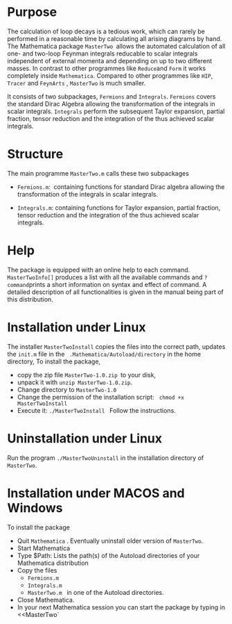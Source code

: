 
# Purpose

The calculation of loop decays is a tedious work, which can rarely be performed in a reasonable time by calculating all arising diagrams by hand.
The Mathematica package `MasterTwo `allows the automated  calculation of  all one- and two-loop Feynman integrals reducable to scalar integrals independent of external momenta and depending on up to two different masses. In contrast to other programmes like `Reduce`and `Form` it works completely inside `Mathematica`. Compared to other programmes like `HIP`, `Tracer` and `FeynArts` , `MasterTwo` is
much smaller.

It consists of two subpackages, `Fermions` and `Integrals`.  `Fermions` covers the standard Dirac Algebra allowing the transformation of the integrals in scalar integrals. `Integrals` perform the subsequent Taylor expansion, partial fraction, tensor reduction and the integration of the thus achieved scalar integrals.


# Structure
The main programme  `MasterTwo.m` calls these two subpackages

* `Fermions.m`:  containing functions for standard Dirac algebra  allowing the transformation of the integrals in scalar integrals.

* `Integrals.m`: containing functions for  Taylor expansion, partial fraction, tensor reduction and the integration of the thus achieved scalar integrals.

# Help

The package is equipped with an online help to each command.
`MasterTwoInfo[]` produces a list with all the available
commands and `
?command `prints a short information on syntax and effect of command. A detailed description of all functionalities is given in the manual being part of this distribution.

# Installation under Linux

The installer `MasterTwoInstall` copies the files into the correct path, updates the `init.m` file in the ` .Mathematica/Autoload/directory` in the home directory,
To install the package,
* copy the zip file `MasterTwo-1.0.zip `to your disk,
* unpack it with `unzip MasterTwo-1.0.zip`.
* Change directory to `MasterTwo-1.0`
* Change the permission of the installation script:
  `chmod +x MasterTwoInstall`
* Execute it: `./MasterTwoInstall `
Follow the instructions.

# Uninstallation under Linux

Run the program `./MasterTwoUninstall` in the installation directory of `MasterTwo`.

# Installation under  MACOS and Windows

To install the package

* Quit `Mathematica` . Eventually uninstall  older version of `MasterTwo`.
* Start Mathematica
* Type $Path: Lists the path(s)  of the Autoload directories of your Mathematica distribution
* Copy the files
  * `Fermions.m`
  *  `Integrals.m `
  *  `MasterTwo.m `
in one of the Autoload directories.
*  Close Mathematica.
*  In your next Mathematica session you can start the package by typing in
<<MasterTwo`


